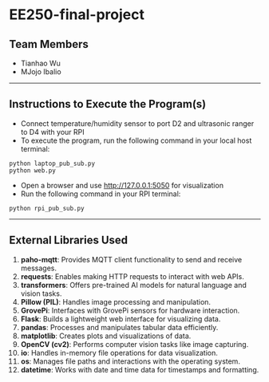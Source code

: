 # EE250-final-project

## Team Members
- Tianhao Wu
- MJojo Ibalio

---

## Instructions to Execute the Program(s)

- Connect temperature/humidity sensor to port D2 and ultrasonic ranger to D4 with your RPI
- To execute the program, run the following command in your local host terminal:
 ```
 python laptop_pub_sub.py
 python web.py
 ```
- Open a browser and use http://127.0.0.1:5050 for visualization
- Run the following command in your RPI terminal:
 ```
 python rpi_pub_sub.py
 ```

---

## External Libraries Used

1. **paho-mqtt**: Provides MQTT client functionality to send and receive messages.
2. **requests**: Enables making HTTP requests to interact with web APIs.
3. **transformers**: Offers pre-trained AI models for natural language and vision tasks.
4. **Pillow (PIL)**: Handles image processing and manipulation.
5. **GrovePi**: Interfaces with GrovePi sensors for hardware interaction.
6. **Flask**: Builds a lightweight web interface for visualizing data.
7. **pandas**: Processes and manipulates tabular data efficiently.
8. **matplotlib**: Creates plots and visualizations of data.
9. **OpenCV (cv2)**: Performs computer vision tasks like image capturing.
10. **io**: Handles in-memory file operations for data visualization.
11. **os**: Manages file paths and interactions with the operating system.
12. **datetime**: Works with date and time data for timestamps and formatting.



